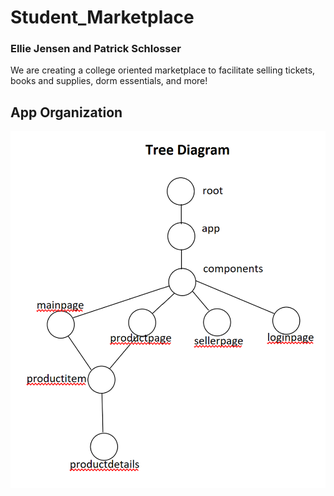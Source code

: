 # Student_Marketplace
### Ellie Jensen and Patrick Schlosser
We are creating a college oriented marketplace to facilitate
selling tickets, books and supplies, dorm essentials, and more!

## App Organization
![Tree Diagram](./images/tree_diagram.png)
